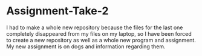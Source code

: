 # Assignment-Take-2
I had to make a whole new repository because the files for the last one completely disappeared from my files on my laptop, so I have been forced to create a new repository as well as a whole new program and assignment. My new assignment is on dogs and information regarding them.
